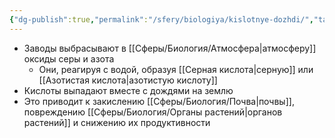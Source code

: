 ```yaml
---
{"dg-publish":true,"permalink":"/sfery/biologiya/kislotnye-dozhdi/","tags":["Экология"]}
---
```


- Заводы выбрасывают в [[Сферы/Биология/Атмосфера\|атмосферу]] оксиды серы и азота
	- Они, реагируя с водой, образуя [[Серная кислота\|серную]] или [[Азотистая кислота\|азотистую кислоту]] 
- Кислоты выпадают вместе с дождями на землю
- Это приводит к закислению [[Сферы/Биология/Почва\|почвы]], повреждению [[Сферы/Биология/Органы растений\|органов растений]] и снижению их продуктивности